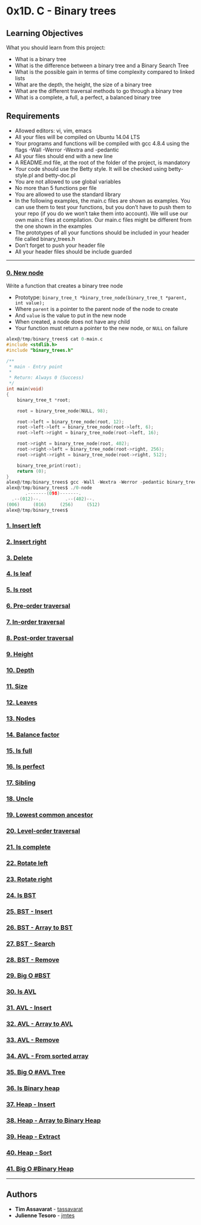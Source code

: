 # 0x1D. C - Binary trees

## Learning Objectives
What you should learn from this project:

* What is a binary tree
* What is the difference between a binary tree and a Binary Search Tree
* What is the possible gain in terms of time complexity compared to linked lists
* What are the depth, the height, the size of a binary tree
* What are the different traversal methods to go through a binary tree
* What is a complete, a full, a perfect, a balanced binary tree

## Requirements
* Allowed editors: vi, vim, emacs
* All your files will be compiled on Ubuntu 14.04 LTS
* Your programs and functions will be compiled with gcc 4.8.4 using the flags -Wall -Werror -Wextra and -pedantic
* All your files should end with a new line
* A README.md file, at the root of the folder of the project, is mandatory
* Your code should use the Betty style. It will be checked using betty-style.pl and betty-doc.pl
* You are not allowed to use global variables
* No more than 5 functions per file
* You are allowed to use the standard library
* In the following examples, the main.c files are shown as examples. You can use them to test your functions, but you don’t have to push them to your repo (if you do we won’t take them into account). We will use our own main.c files at compilation. Our main.c files might be different from the one shown in the examples
* The prototypes of all your functions should be included in your header file called binary_trees.h
* Don’t forget to push your header file
* All your header files should be include guarded
---

### [0. New node](./0-binary_tree_node.c)
Write a function that creates a binary tree node

* Prototype: `binary_tree_t *binary_tree_node(binary_tree_t *parent, int value);`
* Where `parent` is a pointer to the parent node of the node to create
* And `value` is the value to put in the new node
* When created, a node does not have any child
* Your function must return a pointer to the new node, or `NULL` on failure
```C
alex@/tmp/binary_trees$ cat 0-main.c 
#include <stdlib.h>
#include "binary_trees.h"

/**
 * main - Entry point
 *
 * Return: Always 0 (Success)
 */
int main(void)
{
    binary_tree_t *root;

    root = binary_tree_node(NULL, 98);

    root->left = binary_tree_node(root, 12);
    root->left->left = binary_tree_node(root->left, 6);
    root->left->right = binary_tree_node(root->left, 16);

    root->right = binary_tree_node(root, 402);
    root->right->left = binary_tree_node(root->right, 256);
    root->right->right = binary_tree_node(root->right, 512);

    binary_tree_print(root);
    return (0);
}
alex@/tmp/binary_trees$ gcc -Wall -Wextra -Werror -pedantic binary_tree_print.c 0-main.c 0-binary_tree_node.c -o 0-node
alex@/tmp/binary_trees$ ./0-node
       .-------(098)-------.
  .--(012)--.         .--(402)--.
(006)     (016)     (256)     (512)
alex@/tmp/binary_trees$
```

### [1. Insert left](./1-binary_tree_insert_left.c)


### [2. Insert right](./2-binary_tree_insert_right.c)


### [3. Delete](./3-binary_tree_delete.c)


### [4. Is leaf](./4-binary_tree_is_leaf.c)


### [5. Is root](./5-binary_tree_is_root.c)


### [6. Pre-order traversal](./6-binary_tree_preorder.c)


### [7. In-order traversal](./7-binary_tree_inorder.c)


### [8. Post-order traversal](./8-binary_tree_postorder.c)


### [9. Height](./9-binary_tree_height.c)


### [10. Depth](./10-binary_tree_depth.c)


### [11. Size](./11-binary_tree_size.c)


### [12. Leaves](./12-binary_tree_leaves.c)


### [13. Nodes](./13-binary_tree_nodes.c)


### [14. Balance factor](./14-binary_tree_balance.c)


### [15. Is full](./15-binary_tree_is_full.c)


### [16. Is perfect](./16-binary_tree_is_perfect.c)


### [17. Sibling](./17-binary_tree_sibling.c)


### [18. Uncle](./18-binary_tree_uncle.c)


### [19. Lowest common ancestor](./100-binary_trees_ancestor.c)


### [20. Level-order traversal](./101-binary_tree_levelorder.c)


### [21. Is complete](./102-binary_tree_is_complete.c)


### [22. Rotate left](./103-binary_tree_rotate_left.c)


### [23. Rotate right](./104-binary_tree_rotate_right.c)


### [24. Is BST](./110-binary_tree_is_bst.c)


### [25. BST - Insert](./111-bst_insert.c)


### [26. BST - Array to BST](./112-array_to_bst.c)


### [27. BST - Search](./113-bst_search.c)


### [28. BST - Remove](./114-bst_remove.c)


### [29. Big O #BST](./115-O)


### [30. Is AVL](./120-binary_tree_is_avl.c)


### [31. AVL - Insert](./121-avl_insert.c)


### [32. AVL - Array to AVL](./122-array_to_avl.c)


### [33. AVL - Remove](./123-avl_remove.c)


### [34. AVL - From sorted array](./124-sorted_array_to_avl.c)


### [35. Big O #AVL Tree](./125-O)


### [36. Is Binary heap](./130-binary_tree_is_heap.c)


### [37. Heap - Insert](./131-heap_insert.c)


### [38. Heap - Array to Binary Heap](./132-array_to_heap.c)


### [39. Heap - Extract](./133-heap_extract.c)


### [40. Heap - Sort](./134-heap_to_sorted_array.c)


### [41. Big O #Binary Heap](./135-O)

---

## Authors
* **Tim Assavarat** - [tassavarat](https://github.com/tassavarat)
* **Julienne Tesoro** - [jmtes](https://github.com/jmtes)
